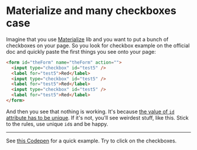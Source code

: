 # Materialize and many checkboxes case

Imagine that you use [Materialize](http://materializecss.com/) lib and you want to put a bunch of checkboxes on your page. So you look for checkbox example on the official doc and quickly paste the first things you see onto your page:

```html
<form id="theForm" name="theForm" action="">
  <input type="checkbox" id="test5" />
  <label for="test5">Red</label>
  <input type="checkbox" id="test5" />
  <label for="test5">Red</label>
  <input type="checkbox" id="test5" />
  <label for="test5">Red</label>
</form>
```

And then you see that nothing is working. It's because [the value of `id` attribute has to be unique](http://www.w3schools.com/tags/att_global_id.asp). If it's not, you'll see weirdest stuff, like this. Stick to the rules, use unique `id`s and be happy.

-----

See [this Codepen](http://codepen.io/rishatmuhametshin/pen/GjYykQ?editors=1010) for a quick example. Try to click on the checkboxes.

